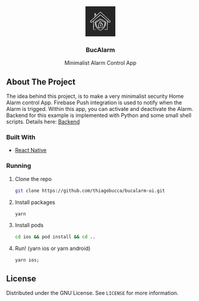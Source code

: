 

<!-- PROJECT LOGO -->
<br />
<p align="center">
  <a href="https://github.com/othneildrew/Best-README-Template">
    <img src="images/appIcon.jpg" alt="Logo" width="80" height="80">
  </a>

  <h3 align="center">BucAlarm</h3>

  <p align="center">
    Minimalist Alarm Control App
    <br />
  </p>
</p>


<!-- ABOUT THE PROJECT -->
## About The Project

The idea behind this project, is to make a very minimalist security Home Alarm control App.
Firebase Push integration is used to notify when the Alarm is trigged. Within this app,
you can activate and deactivate the Alarm. Backend for this example is implemented
with Python and some small shell scripts. Details here: [Backend](https://reactnative.dev/)


### Built With

* [React Native](https://reactnative.dev/)


### Running

1. Clone the repo
   ```sh
   git clone https://github.com/thiagobucca/bucalarm-ui.git
   ```
2. Install packages
   ```sh
   yarn
   ```
3. Install pods
   ```sh
   cd ios && pod install && cd ..
   ```
3. Run! (yarn ios or yarn android)
   ```JS
   yarn ios;
   ```

<!-- LICENSE -->
## License

Distributed under the GNU License. See `LICENSE` for more information.


